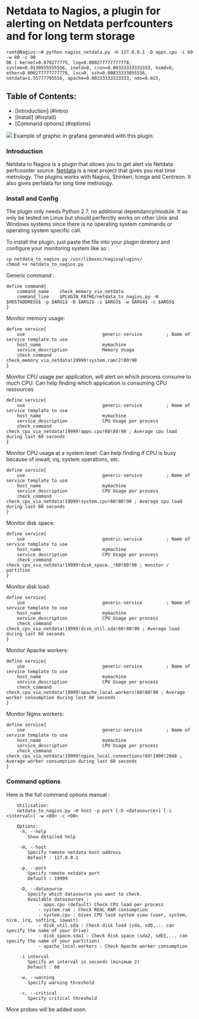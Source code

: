 Netdata to Nagios, a plugin for alerting on Netdata perfcounters and for long term storage
==========================================================================================

```
root@Nagios:~# python nagios_netdata.py -H 127.0.0.1 -D apps.cpu -i 60 -w 80 -c 90
OK | kernel=0.070277775, log=0.000277777777778, system=0.0130555555556, inetd=0, cron=0.00333333333333, ksmd=0, other=0.000277777777778, lxc=0, ssh=0.00833333055556, netdata=1.35777795556, apache=0.00333333333333, nms=0.025,
```

Table of Contents:
------------------

* [Introduction] (#intro)
* [Install] (#install)
* [Command options] (#options)


<img src="http://www.omegacube.fr/static/img/grafana.png">
Example of graphic in grafana generated with this plugin.

<a name="intro"></a>
### Introduction
Netdata to Nagios is a plugin that allows you to get alert via Netdata perfcounter source. 
<a href=https://github.com/firehol/netdata>Netdata</a> is a neat project that gives you real time metrology.
The plugins works with Nagios, Shinken, Icinga and Centreon.
It also gives perfdata for long time metrology.

<a name="install"></a>
### Install and Config
The plugin only needs Python 2.7, no additional dependancy/module.
It as only be tested on Linux but should perferctly works on other Unix and Windows systems since there is no operating system commands or operating system specific call.


To install the plugin, just paste the file into your plugin diretory and configure your monitoring system like so :

```
cp netdata_to_nagios.py /usr/libexec/nagiosplugins/
chmod +x netdata_to_nagios.py
```

Generic command :
```
define command{
    command_name    check_memory_via_netdata
    command_line    $PLUGIN_PATH$/netdata_to_nagios.py -H $HOSTADDRESS$ -p $ARG1$ -D $ARG2$ -i $ARG3$ -w $ARG4$ -c $ARG5$
}
```
Monitor memory usage:	
```	
define service{
	use                             generic-service         ; Name of service template to use
    host_name                       mymachine
    service_description             Memory Usage
    check_command                   check_memory_via_netdata!19999!system.ram!2!80!90
}
```

Monitor CPU usage per application, will alert on which process consume to much CPU:
Can help finding which application is consuming CPU ressources
```	
define service{
	use                             generic-service         ; Name of service template to use
    host_name                       mymachine
    service_description             CPU Usage per process
    check_command                   check_cpu_via_netdata!19999!apps.cpu!60!80!90 ; Average cpu load during last 60 seconds
}
```	

Monitor CPU usage at a system level:
Can help finding if CPU is busy because of iowait, irq, system operations, etc.
```	
define service{
	use                             generic-service         ; Name of service template to use
    host_name                       mymachine
    service_description             CPU Usage per process
    check_command                   check_cpu_via_netdata!19999!system.cpu!60!80!90 ; Average cpu load during last 60 seconds
}
```

Monitor disk space:
```	
define service{
	use                             generic-service         ; Name of service template to use
    host_name                       mymachine
    service_description             CPU Usage per process
    check_command                   check_cpu_via_netdata!19999!disk_space._!60!80!90 ; monitor / partition
}
```

Monitor disk load:
```	
define service{
	use                             generic-service         ; Name of service template to use
    host_name                       mymachine
    service_description             CPU Usage per process
    check_command                   check_cpu_via_netdata!19999!disk_util.sda!60!80!90 ; Average load during last 60 seconds
}
```	

Monitor Apache workers:
```	
define service{
	use                             generic-service         ; Name of service template to use
    host_name                       mymachine
    service_description             CPU Usage per process
    check_command                   check_cpu_via_netdata!19999!apache_local.workers!60!80!90 ; Average worker consumption during last 60 seconds
}
```

Monitor Nginx workers:
```	
define service{
	use                             generic-service         ; Name of service template to use
    host_name                       mymachine
    service_description             CPU Usage per process
    check_command                   check_cpu_via_netdata!19999!nginx_local.connections!60!1900!2048 ; Average worker consumption during last 60 seconds
}
```

<a name="options"></a>
### Command options

Here is the full command options manual :

```
    Utilisation:
    netdata_to_nagios.py -H host -p port [-D <datasource>] [-i <interval>] -w <80> -c <90>
    
    Options:
     -h, --help 
        Show detailed help
        
     -H, --host
        Specify remote netdata host address
        Default : 127.0.0.1
        
     -p, --port
        Specify remote netdata port
        Default : 19999
        
     -D, --datasource
        Specify which datasource you want to check. 
        Available datasources :
            - apps.cpu (default) Check CPU load per process
            - system.ram : Check REAL RAM consumption
			- system.cpu : Gives CPU laod system view (user, system, nice, irq, softirq, iowait)
            - disk_util.sda : Check disk load (sda, sdb,... can specify the name of your drive)
            - disk_space.sda1 : Check disk space (sda2, sdb1,... can specify the name of your partition)
			- apache_local.workers : Check Apache worker consumption
            
     -i interval
        Specify an interval in seconds (minimum 2)
        Default : 60
        
     -w, --warning
        Specify warning threshold
        
     -c, --critical
        Specify critical threshold

```

More probes will be added soon.
